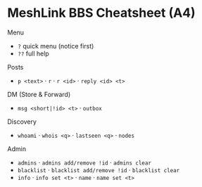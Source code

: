 # MeshLink BBS Cheatsheet (A4)

Menu
- `?` quick menu (notice first)
- `??` full help

Posts
- `p <text>` · `r` · `r <id>` · `reply <id> <t>`

DM (Store & Forward)
- `msg <short|!id> <t>` · `outbox`

Discovery
- `whoami` · `whois <q>` · `lastseen <q>` · `nodes`

Admin
- `admins` · `admins add/remove !id` · `admins clear`
- `blacklist` · `blacklist add/remove !id` · `blacklist clear`
- `info` · `info set <t>` · `name` · `name set <t>`
